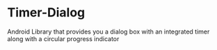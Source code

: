 # Timer-Dialog
Android Library that provides you a dialog box with an integrated timer along with a circular progress indicator
